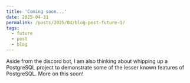 ```yaml
---
title: 'Coming soon...'
date: 2025-04-31
permalink: /posts/2025/04/blog-post-future-1/
tags:
  - future
  - post
  - blog
---
```


Aside from the discord bot, I am also thinking about whipping up a PostgreSQL project to demonstrate some of the lesser known features of PostgreSQL. More on this soon!
